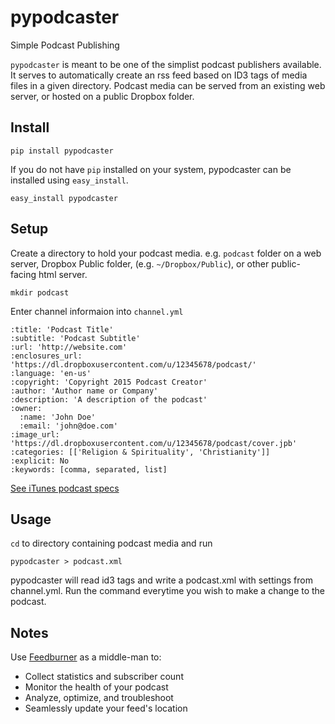 # pypodcaster

Simple Podcast Publishing

`pypodcaster` is meant to be one of the simplist podcast publishers available. It serves to automatically create an rss feed based on ID3 tags of media files in a given directory. Podcast media can be served from an existing web server, or hosted on a public Dropbox folder.

## Install

    pip install pypodcaster

If you do not have `pip` installed on your system, pypodcaster can be installed using `easy_install`.

    easy_install pypodcaster
  
## Setup

Create a directory to hold your podcast media. e.g. `podcast` folder on a web server, Dropbox Public folder, (e.g. `~/Dropbox/Public`), or other public-facing html server.

    mkdir podcast

Enter channel informaion into `channel.yml`

```
:title: 'Podcast Title'
:subtitle: 'Podcast Subtitle'
:url: 'http://website.com'
:enclosures_url: 'https://dl.dropboxusercontent.com/u/12345678/podcast/'
:language: 'en-us'
:copyright: 'Copyright 2015 Podcast Creator'
:author: 'Author name or Company'
:description: 'A description of the podcast'
:owner:
  :name: 'John Doe'
  :email: 'john@doe.com'
:image_url: 'https://dl.dropboxusercontent.com/u/12345678/podcast/cover.jpb'
:categories: [['Religion & Spirituality', 'Christianity']]
:explicit: No
:keywords: [comma, separated, list]
```

[See iTunes podcast specs](http://www.apple.com/itunes/podcasts/specs.html)

## Usage

`cd` to directory containing podcast media and run

    pypodcaster > podcast.xml

pypodcaster will read id3 tags and write a podcast.xml with settings from channel.yml. Run the command everytime you wish to make a change to the podcast.

## Notes

Use [Feedburner](http://feedburner.com) as a middle-man to:

- Collect statistics and subscriber count
- Monitor the health of your podcast
- Analyze, optimize, and troubleshoot
- Seamlessly update your feed's location
